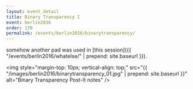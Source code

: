 ```yaml
---
layout: event_detail
title: Binary Transparency I
event: berlin2016
order: 170
permalink: /events/berlin2016/binarytransparency/
---
```


somehow another pad was used in [this session]({{ "/events/berlin2016/whatelse/" | prepend: site.baseurl }}).

<img style="margin-top: 10px; vertical-align: top;" src="{{ "/images/berlin2016/binarytransparency_01.jpg" | prepend: site.baseurl }}" alt="Binary Transparency Post-It notes" />


